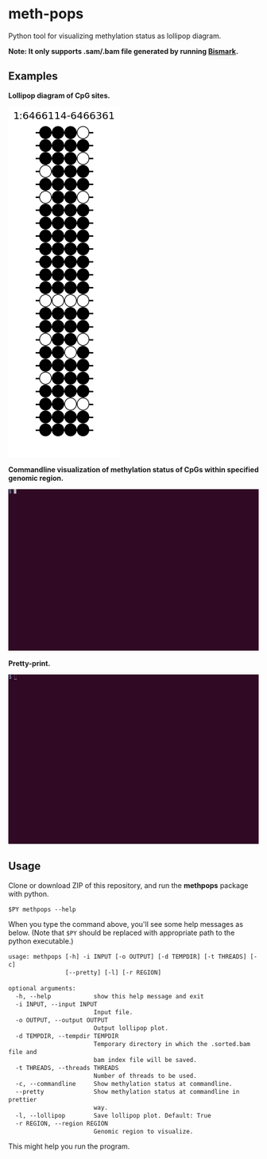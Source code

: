 # meth-pops
Python tool for visualizing methylation status as lollipop diagram.

**Note: It only supports .sam/.bam file generated by running [Bismark](https://github.com/FelixKrueger/Bismark).**

## Examples

**Lollipop diagram of CpG sites.**

![lollipop](./img/lollipop.png)

**Commandline visualization of  methylation status of CpGs within specified genomic region.** 

![commandline](./img/commandline.gif)

**Pretty-print.**

![pretty_print](./img/pretty_print.gif)

## Usage

Clone or download ZIP of this repository, and run the **methpops** package with python.

```shell
$PY methpops --help
```

When you type the command above, you'll see some help messages as below. (Note that `$PY` should be replaced with appropriate path to the python executable.)

```shell
usage: methpops [-h] -i INPUT [-o OUTPUT] [-d TEMPDIR] [-t THREADS] [-c]
                [--pretty] [-l] [-r REGION]

optional arguments:
  -h, --help            show this help message and exit
  -i INPUT, --input INPUT
                        Input file.
  -o OUTPUT, --output OUTPUT
                        Output lollipop plot.
  -d TEMPDIR, --tempdir TEMPDIR
                        Temporary directory in which the .sorted.bam file and
                        bam index file will be saved.
  -t THREADS, --threads THREADS
                        Number of threads to be used.
  -c, --commandline     Show methylation status at commandline.
  --pretty              Show methylation status at commandline in prettier
                        way.
  -l, --lollipop        Save lollipop plot. Default: True
  -r REGION, --region REGION
                        Genomic region to visualize.
```

This might help you run the program.